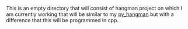 This is an empty directory that will consist of hangman project on which I am currently working that will be similar to my 
[py_hangman](https://github.com/itsabhianant/hangman/tree/master/py_hangman) but with a difference that this will be programmed in cpp.
